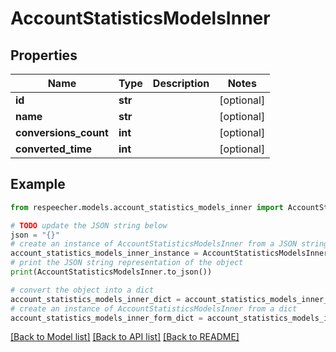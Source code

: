# AccountStatisticsModelsInner


## Properties

Name | Type | Description | Notes
------------ | ------------- | ------------- | -------------
**id** | **str** |  | [optional] 
**name** | **str** |  | [optional] 
**conversions_count** | **int** |  | [optional] 
**converted_time** | **int** |  | [optional] 

## Example

```python
from respeecher.models.account_statistics_models_inner import AccountStatisticsModelsInner

# TODO update the JSON string below
json = "{}"
# create an instance of AccountStatisticsModelsInner from a JSON string
account_statistics_models_inner_instance = AccountStatisticsModelsInner.from_json(json)
# print the JSON string representation of the object
print(AccountStatisticsModelsInner.to_json())

# convert the object into a dict
account_statistics_models_inner_dict = account_statistics_models_inner_instance.to_dict()
# create an instance of AccountStatisticsModelsInner from a dict
account_statistics_models_inner_form_dict = account_statistics_models_inner.from_dict(account_statistics_models_inner_dict)
```
[[Back to Model list]](../README.md#documentation-for-models) [[Back to API list]](../README.md#documentation-for-api-endpoints) [[Back to README]](../README.md)


